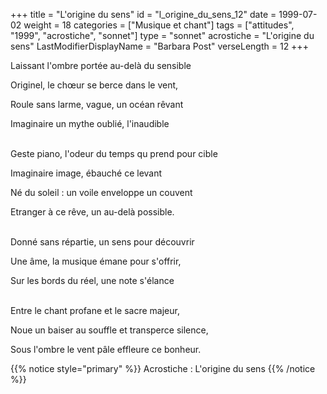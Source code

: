 +++
title = "L'origine du sens"
id = "l_origine_du_sens_12"
date = 1999-07-02
weight = 18
categories = ["Musique et chant"]
tags = ["attitudes", "1999", "acrostiche", "sonnet"]
type = "sonnet"
acrostiche = "L'origine du sens"
LastModifierDisplayName = "Barbara Post"
verseLength = 12
+++

Laissant l'ombre portée au-delà du sensible

Originel, le chœur se berce dans le vent,

Roule sans larme, vague, un océan rêvant

Imaginaire un mythe oublié, l'inaudible

 \
Geste piano, l'odeur du temps qu prend pour cible

Imaginaire image, ébauché ce levant

Né du soleil : un voile enveloppe un couvent

Etranger à ce rêve, un au-delà possible.

 \
Donné sans répartie, un sens pour découvrir

Une âme, la musique émane pour s'offrir,

Sur les bords du réel, une note s'élance

 \
Entre le chant profane et le sacre majeur,

Noue un baiser au souffle et transperce silence,

Sous l'ombre le vent pâle effleure ce bonheur.

{{% notice style="primary" %}}
Acrostiche : L'origine du sens
{{% /notice %}}
